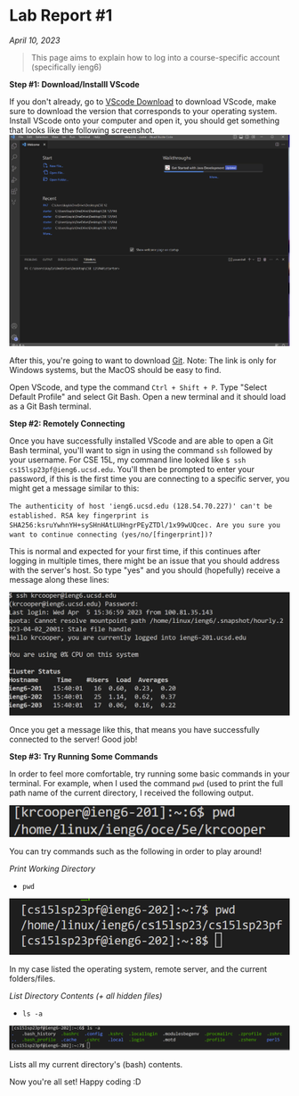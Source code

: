 # Lab Report #1
*April 10, 2023*

>This page aims to explain how to log into a course-specific account (specifically ieng6)

**Step #1: __Download/Installl VScode__**

If you don't already, go to [VScode Download](https://code.visualstudio.com/download) to download
VScode, make sure to download the version that corresponds to your operating system. Install VScode
onto your computer and open it, you should get something that looks like the following screenshot.
![VScode Setup](vscode_ss.png)

After this, you're going to want to download [Git](https://gitforwindows.org/). Note: The link is only for
Windows systems, but the MacOS should be easy to find.

Open VScode, and type the command `Ctrl + Shift + P`. Type "Select Default Profile" and select
Git Bash. Open a new terminal and it should load as a Git Bash terminal.

**Step #2: __Remotely Connecting__**

Once you have successfully installed VScode and are able to open a Git Bash terminal, you'll want to sign in
using the command `ssh` followed by your username. For CSE 15L, my command line looked like `$ ssh cs15lsp23pf@ieng6.ucsd.edu`.
You'll then be prompted to enter your password, if this is the first time you are connecting to a specific server, you might 
get a message similar to this:

`The authenticity of host 'ieng6.ucsd.edu (128.54.70.227)' can't be established.
RSA key fingerprint is SHA256:ksruYwhnYH+sySHnHAtLUHngrPEyZTDl/1x99wUQcec.
Are you sure you want to continue connecting (yes/no/[fingerprint])?`

This is normal and expected for your first time, if this continues after logging in multiple times, there might be an issue that you should 
address with the server's host. So type "yes" and you should (hopefully) receive a message along these lines:

![Remote Connection](remote_connection_tutorial.png)

Once you get a message like this, that means you have successfully connected to the server! Good job!

**Step #3: __Try Running Some Commands__**

In order to feel more comfortable, try running some basic commands in your terminal. For example, when I
used the command `pwd` (used to print the full path name of the current directory, I received the following
output.

![Trying Commands](try_commands_tutorial.png)

You can try commands such as the following in order to play around!

*Print Working Directory*
* `pwd`


![pd example](pwd.png)

In my case listed the operating system, remote server, and the current folders/files.

*List Directory Contents (+ all hidden files)*
* `ls -a`



![l -a example](ls-a.png) 

Lists all my current directory's (bash) contents.

Now you're all set! Happy coding :D
